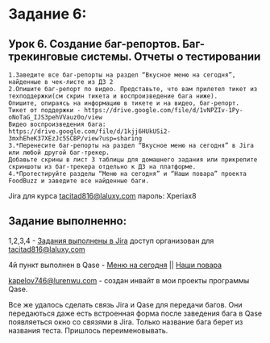 # Задание 6:
 
## Урок 6. Создание баг-репортов. Баг-трекинговые системы. Отчеты о тестировании

    1.Заведите все баг-репорты на раздел “Вкусное меню на сегодня”, найденные в чек-листе из ДЗ 2 
    2.Опишите баг-репорт по видео. Представьте, что вам прилетел тикет из техподдержки(см скрин тикета и воспроизведение бага ниже). 
    Опишите, опираясь на информацию в тикете и на видео, баг-репорт. 
    Тикет от поддержки - https://drive.google.com/file/d/1vNPZIv-1Py-oNoTaG_IJS3pehVVauz0o/view
    Видео воспроизведения бага: https://drive.google.com/file/d/1kjj6HUkUSi2-3mxhEheK37XEzJc5SCBP/view?usp=sharing
    3.*Перенесите баг-репорты на раздел “Вкусное меню на сегодня” в Jira или любой другой баг-трекер. 
    Добавьте скрины в лист 3 таблицы для домашнего задания или прикрепите скриншоты из баг-трекера отдельно к ДЗ на платформе.
    4.*Протестируйте разделы “Меню на сегодня” и “Наши повара” проекта FoodBuzz и заведите все найденные баги.

Jira для курса
tacitad816@laluxy.com пароль: Xperiax8

## Задание выполненно:

1,2,3,4 - [Задания выполнены в Jira](https://mang0sta.atlassian.net/jira/projects)
доступ организован для tacitad816@laluxy.com

4й пункт выполнен в Qase - [Меню на сегодня](https://app.qase.io/public/report/b1094f3ad8670d90556e5162efa578e05df368dd) ||   [Наши повара](https://app.qase.io/public/report/e2f88cc6f815b39083098ada361f2ad0a93bb423)


kapelov746@lurenwu.com - создан инвайт в мои проекты программы Qase.  

Все же удалось сделать связь Jira и Qase для передачи багов. Они передаються даже есть встроенная форма после заведения бага в Qase появляеться окно со связями в Jira. Только название бага берет из названия теста. Пришлось переименовывать.  
